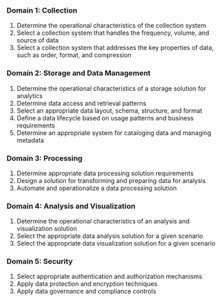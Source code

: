 ### Domain 1: Collection
1. Determine the operational characteristics of the collection system
2. Select a collection system that handles the frequency, volume, and source of data
3. Select a collection system that addresses the key properties of data, such as order, format, and compression

### Domain 2: Storage and Data Management
1. Determine the operational characteristics of a storage solution for analytics
2. Determine data access and retrieval patterns
3. Select an appropriate data layout, schema, structure, and format
4. Define a data lifecycle based on usage patterns and business requirements
5. Determine an appropriate system for cataloging data and managing metadata

### Domain 3: Processing
1. Determine appropriate data processing solution requirements
2. Design a solution for transforming and preparing data for analysis
3. Automate and operationalize a data processing solution

### Domain 4: Analysis and Visualization
1. Determine the operational characteristics of an analysis and visualization solution
2. Select the appropriate data analysis solution for a given scenario
3. Select the appropriate data visualization solution for a given scenario

### Domain 5: Security
1. Select appropriate authentication and authorization mechanisms
2. Apply data protection and encryption techniques
3. Apply data governance and compliance controls
